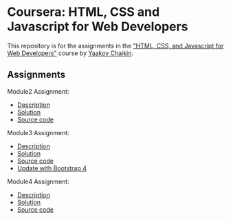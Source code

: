 # Coursera: HTML, CSS and Javascript for Web Developers

This repository is for the assignments in the ["HTML, CSS, and Javascript for Web Developers"](https://www.coursera.org/learn/html-css-javascript-for-web-developers) course by [Yaakov Chaikin](https://www.coursera.org/instructor/yaakov-chaikin).

## Assignments
Module2 Assignment:
- [Description](https://github.com/jhu-ep-coursera/fullstack-course4/blob/master/assignments/assignment2/Assignment-2.md)
- [Solution](https://guanqiaoding.github.io/html-css-js-coursera/module2_solution)
- [Source code](./module2_solution)

Module3 Assignment:
- [Description](https://github.com/jhu-ep-coursera/fullstack-course4/blob/master/assignments/assignment3/Assignment-3.md)
- [Solution](https://guanqiaoding.github.io/html-css-js-coursera/module3_solution)
- [Source code](./module3_solution)
- [Update with Bootstrap 4](./module3_bootstrap4)

Module4 Assignment:
- [Description](https://github.com/jhu-ep-coursera/fullstack-course4/blob/master/assignments/assignment4/Assignment-4.md)
- [Solution](https://guanqiaoding.github.io/html-css-js-coursera/module4_solution)
- [Source code](./module4_solution)

